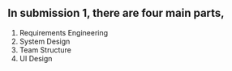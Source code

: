 ## In submission 1, there are four main parts,
1. Requirements Engineering
2. System Design
3. Team Structure
4. UI Design